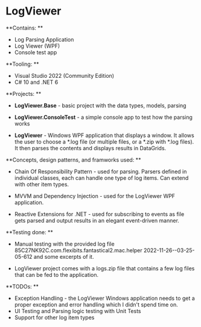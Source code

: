 # LogViewer

**Contains: **
- Log Parsing Application
- Log Viewer (WPF)
- Console test app

**Tooling: **

- Visual Studio 2022 (Community Edition) 
- C# 10 and .NET 6 

**Projects: **

  - **LogViewer.Base** - basic project with the data types, models, parsing

  - **LogViewer.ConsoleTest** - a simple console app to test how the parsing works
  
  - **LogViewer** - Windows WPF application that displays a window. It allows the user to choose a *.log file (or multiple files, or a *.zip with *.log files). It then parses the contents and displays results in DataGrids. 

**Concepts, design patterns, and framworks used: **

   - Chain Of Responsibility Pattern - used for parsing. Parsers defined in individual classes, each can handle one type of log items. Can extend with other item types.

   - MVVM and Dependency Injection - used for the LogViewer WPF application. 

   - Reactive Extensions for .NET - used for subscribing to events as file gets parsed and output results in an elegant event-driven manner.

**Testing done: **

   - Manual testing with the provided log file 85C27NK92C.com.flexibits.fantastical2.mac.helper 2022-11-26--03-25-05-612 and some excerpts of it. 
   
   - LogViewer project comes with a logs.zip file that contains a few log files that can be fed to the application. 

**TODOs: **

   - Exception Handling - the LogViewer Windows application needs to get a proper exception and error handling which I didn't spend time on. 
   - UI Testing and Parsing logic testing with Unit Tests 
   - Support for other log item types
   
